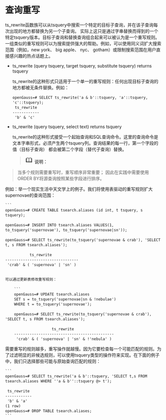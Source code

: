 # 查询重写

ts\_rewrite函数族可以从tsquery中搜索一个特定的目标子查询，并在该子查询每次出现的地方都替换为另一个子查询。 实际上这只是通过字串替换而得到的一个特定tsquery版本。目标子查询和替换查询组合起来可以被认为是一个重写规则。一组类似的重写规则可以为搜索提供强大的帮助。例如，可以使用同义词扩大搜索范围（例如，new york、 big apple、 nyc、 gotham）或限制搜索范围在用户直接感兴趣的热点话题上。

-   ts\_rewrite \(query tsquery, target tsquery, substitute tsquery\) returns tsquery

    ts\_rewrite的这种形式只适用于一个单一的重写规则：任何出现目标子查询的地方都被无条件替换。例如：

    ```
    openGauss=# SELECT ts_rewrite('a & b'::tsquery, 'a'::tsquery, 'c'::tsquery);
     ts_rewrite
    ------------
     'b' & 'c'
    ```

-   ts\_rewrite \(query tsquery, select text\) returns tsquery

    ts\_rewrite的这种形式接受一个起始查询和SQL查询命令。这里的查询命令是文本字串形式，必须产生两个tsquery列。查询结果的每一行，第一个字段的值（目标子查询） 都会被第二个字段（替代子查询）替换。

    >![](public_sys-resources/icon-note.png) **说明：** 
    >
>当多个规则需要重写时，重写顺序非常重要； 因此在实践中需要使用ORDER BY将源查询按照某些字段进行排序。
    
例如：举一个现实生活中天文学上的例子。我们将使用表驱动的重写规则扩大supernovae的查询范围：
    
    ```
    openGauss=# CREATE TABLE tsearch.aliases (id int, t tsquery, s tsquery);
    
    openGauss=# INSERT INTO tsearch.aliases VALUES(1, to_tsquery('supernovae'), to_tsquery('supernovae|sn'));
    
    openGauss=# SELECT ts_rewrite(to_tsquery('supernovae & crab'), 'SELECT t, s FROM tsearch.aliases');
    
               ts_rewrite            
    ---------------------------------
     'crab' & ( 'supernova' | 'sn' )
```
    
可以通过更新表修改重写规则：
    
    ```
    openGauss=# UPDATE tsearch.aliases
    SET s = to_tsquery('supernovae|sn & !nebulae')
    WHERE t = to_tsquery('supernovae');
    
    openGauss=# SELECT ts_rewrite(to_tsquery('supernovae & crab'), 'SELECT t, s FROM tsearch.aliases');
    
                     ts_rewrite                  
    ---------------------------------------------
     'crab' & ( 'supernova' | 'sn' & !'nebula' )
```
    
需要重写的规则越多，重写操作就越慢。因为它要检查每一个可能匹配的规则。为了过滤明显的非候选规则，可以使用tsquery类型的操作符来实现。在下面的例子中，我们只选择那些可能与原始查询匹配的规则：
    
    ```
    openGauss=# SELECT ts_rewrite('a & b'::tsquery, 'SELECT t,s FROM tsearch.aliases WHERE ''a & b''::tsquery @> t');
    
     ts_rewrite 
    ------------
     'b' & 'a'
    (1 row)
    openGauss=# DROP TABLE tsearch.aliases;
    ```



